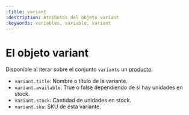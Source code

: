 ```yaml
---
:title: variant
:description: Atributos del objeto variant
:keywords: variables, variable, variant
---
```


# El objeto variant

Disponible al iterar sobre el conjunto <code>variants</code> un <a href="/es/diseno/variables/product">producto</a>.

<ul>
  <li><code>variant.title</code>: Nombre o título de la variante.</li>
  <li><code>variant.available</code>: True o false dependiendo de si hay unidades en stock.</li>
  <li><code>variant.stock</code>: Cantidad de unidades en stock.</li>
  <li><code>variant.sku</code>: SKU de esta variante.</li>
</ul>
